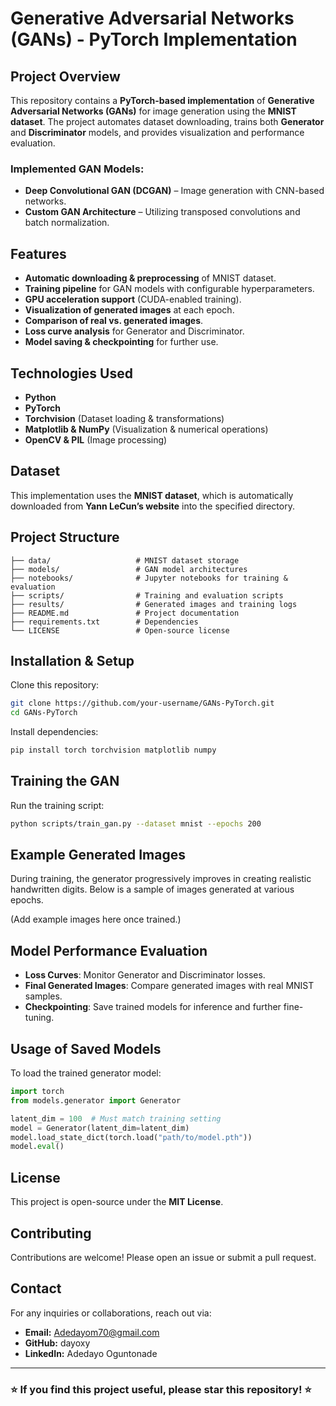 # Generative Adversarial Networks (GANs) - PyTorch Implementation

## Project Overview

This repository contains a **PyTorch-based implementation** of **Generative Adversarial Networks (GANs)** for image generation using the **MNIST dataset**. The project automates dataset downloading, trains both **Generator** and **Discriminator** models, and provides visualization and performance evaluation.

### Implemented GAN Models:

- **Deep Convolutional GAN (DCGAN)** – Image generation with CNN-based networks.
- **Custom GAN Architecture** – Utilizing transposed convolutions and batch normalization.

## Features

- **Automatic downloading & preprocessing** of MNIST dataset.
- **Training pipeline** for GAN models with configurable hyperparameters.
- **GPU acceleration support** (CUDA-enabled training).
- **Visualization of generated images** at each epoch.
- **Comparison of real vs. generated images**.
- **Loss curve analysis** for Generator and Discriminator.
- **Model saving & checkpointing** for further use.

## Technologies Used

- **Python**
- **PyTorch**
- **Torchvision** (Dataset loading & transformations)
- **Matplotlib & NumPy** (Visualization & numerical operations)
- **OpenCV & PIL** (Image processing)

## Dataset

This implementation uses the **MNIST dataset**, which is automatically downloaded from **Yann LeCun’s website** into the specified directory.

## Project Structure

```
├── data/                   # MNIST dataset storage
├── models/                 # GAN model architectures
├── notebooks/              # Jupyter notebooks for training & evaluation
├── scripts/                # Training and evaluation scripts
├── results/                # Generated images and training logs
├── README.md               # Project documentation
├── requirements.txt        # Dependencies
└── LICENSE                 # Open-source license
```

## Installation & Setup

Clone this repository:

```bash
git clone https://github.com/your-username/GANs-PyTorch.git
cd GANs-PyTorch
```

Install dependencies:

```bash
pip install torch torchvision matplotlib numpy
```

## Training the GAN

Run the training script:

```bash
python scripts/train_gan.py --dataset mnist --epochs 200
```

## Example Generated Images

During training, the generator progressively improves in creating realistic handwritten digits. Below is a sample of images generated at various epochs.

(Add example images here once trained.)

## Model Performance Evaluation

- **Loss Curves**: Monitor Generator and Discriminator losses.
- **Final Generated Images**: Compare generated images with real MNIST samples.
- **Checkpointing**: Save trained models for inference and further fine-tuning.

## Usage of Saved Models

To load the trained generator model:

```python
import torch
from models.generator import Generator

latent_dim = 100  # Must match training setting
model = Generator(latent_dim=latent_dim)
model.load_state_dict(torch.load("path/to/model.pth"))
model.eval()
```

## License

This project is open-source under the **MIT License**.

## Contributing

Contributions are welcome! Please open an issue or submit a pull request.

## Contact

For any inquiries or collaborations, reach out via:

- **Email:** [Adedayom70@gmail.com](mailto\:Adedayom70@gmail.com)
- **GitHub:** dayoxy
- **LinkedIn:** Adedayo Oguntonade

---

### ⭐ If you find this project useful, please star this repository! ⭐

